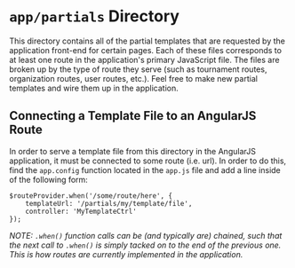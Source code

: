 `app/partials` Directory
====================

This directory contains all of the partial templates that are requested by the application front-end for certain pages. Each of these files corresponds to at least one route in the application's primary JavaScript file. The files are broken up by the type of route they serve (such as tournament routes, organization routes, user routes, etc.). Feel free to make new partial templates and wire them up in the application.

Connecting a Template File to an AngularJS Route
------------------

In order to serve a template file from this directory in the AngularJS application, it must be connected to some route (i.e. url). In order to do this, find the `app.config` function located in the `app.js` file and add a line inside of the following form:

```
$routeProvider.when('/some/route/here', {
	templateUrl: '/partials/my/template/file',
	controller: 'MyTemplateCtrl'
});
```

*NOTE: `.when()` function calls can be (and typically are) chained, such that the next call to `.when()` is simply tacked on to the end of the previous one. This is how routes are currently implemented in the application.*